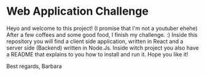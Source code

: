 # Web Application Challenge
Heyo and welcome to this project! (I promise that I'm not a youtuber ehehe)
After a few coffees and some good food, I finish my challenge. :) 
Inside this repository you will find a client side application, written in React and a server side (Backend) written in Node.Js.
Inside witch project you also have a README that explains to you how to install and run it.
Hope you like it!

Best regards,
Barbara